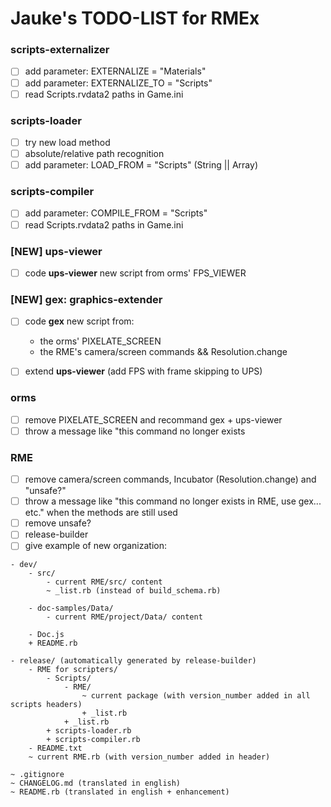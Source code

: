 # Jauke's TODO-LIST for RMEx

### scripts-externalizer

- [ ] add parameter: EXTERNALIZE = "Materials"
- [ ] add parameter: EXTERNALIZE_TO = "Scripts"
- [ ] read Scripts.rvdata2 paths in Game.ini

### scripts-loader

- [ ] try new load method
- [ ] absolute/relative path recognition
- [ ] add parameter: LOAD_FROM = "Scripts" (String || Array)

### scripts-compiler

- [ ] add parameter: COMPILE_FROM = "Scripts"
- [ ] read Scripts.rvdata2 paths in Game.ini

### [NEW] ups-viewer

- [ ] code **ups-viewer** new script from orms' FPS_VIEWER

### [NEW] gex: graphics-extender

- [ ] code **gex** new script from:

  - the orms' PIXELATE_SCREEN
  - the RME's camera/screen commands && Resolution.change
      
- [ ] extend **ups-viewer** (add FPS with frame skipping to UPS)

### orms

- [ ] remove PIXELATE_SCREEN and recommand gex + ups-viewer
- [ ] throw a message like "this command no longer exists

### RME

- [ ] remove camera/screen commands, Incubator (Resolution.change) and "unsafe?"
- [ ] throw a message like "this command no longer exists in RME, use gex... etc." when the methods are still used
- [ ] remove unsafe?
- [ ] release-builder
- [ ] give example of new organization:
```
- dev/
    - src/
        - current RME/src/ content
        ~ _list.rb (instead of build_schema.rb)

    - doc-samples/Data/
        - current RME/project/Data/ content

    - Doc.js        
    + README.rb

- release/ (automatically generated by release-builder)
    - RME for scripters/
        - Scripts/
            - RME/
                ~ current package (with version_number added in all scripts headers)
                + _list.rb
            + _list.rb
        + scripts-loader.rb
        + scripts-compiler.rb
    - README.txt
    ~ current RME.rb (with version_number added in header)

~ .gitignore
~ CHANGELOG.md (translated in english)
~ README.rb (translated in english + enhancement)
```

